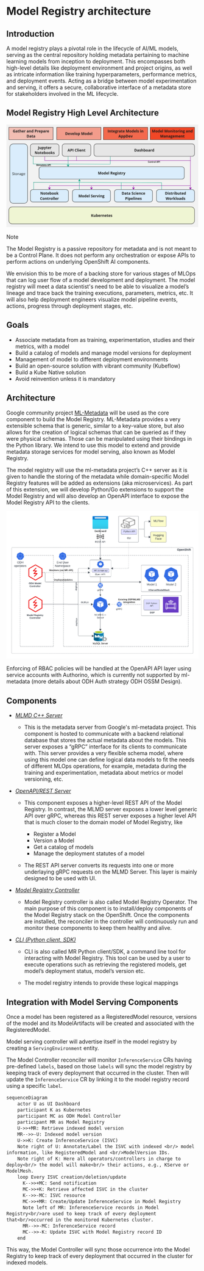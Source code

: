 # Model Registry architecture

<!-- sources:
- "Model Registry Architecture" https://docs.google.com/document/d/1OLqy3ivdPs4Db78VrdnnGVkdPpkNPhJZAdAZkMwqUp0/edit
- "Model Registry Proposal" https://docs.google.com/document/d/1G-pjdGaS2kLELsB5kYk_D4AmH-fTfnCnJOhJ8xENjx0/edit#heading=h.ds8q4xtkmu64
-->

## Introduction

A model registry plays a pivotal role in the lifecycle of AI/ML models, serving as the central repository holding metadata pertaining to machine learning models from inception to deployment. This encompasses both high-level details like deployment environment and project origins, as well as intricate information like training hyperparameters, performance metrics, and deployment events. Acting as a bridge between model experimentation and serving, it offers a secure, collaborative interface of a metadata store for stakeholders involved in the ML lifecycle.

## Model Registry High Level Architecture 
![Model Registry High Level Architecture](./model-registry-overview.jpg)

> [!NOTE]  
> The Model Registry is a passive repository for metadata and is not meant to be a Control Plane. It does not perform any orchestration or expose APIs to perform actions on underlying OpenShift AI components. 

We envision this to be more of a backing store for various stages of MLOps that can log user flow of a model development and deployment. The model registry will meet a data scientist's need to be able to visualize a model’s lineage and trace back the training executions, parameters, metrics, etc. It will also help deployment engineers visualize model pipeline events, actions, progress through deployment stages, etc. 

## Goals 
- Associate metadata from as training, experimentation, studies and their metrics, with a model
- Build a catalog of models and manage model versions for deployment
- Management of model to different deployment environments
- Build an open-source solution with vibrant community (Kubeflow)
- Build a Kube Native solution
- Avoid reinvention unless it is mandatory

## Architecture

Google community project [ML-Metadata](https://github.com/google/ml-metadata) will be used as the core component to build the Model Registry. ML-Metadata provides a very extensible schema that is generic, similar to a key-value store, but also allows for the creation of logical schemas that can be queried as if they were physical schemas. Those can be manipulated using their bindings in the Python library. We intend to use this model to extend and provide metadata storage services for model serving, also known as Model Registry.

The model registry will use the ml-metadata project’s C++ server as it is given to handle the storing of the metadata while domain-specific Model Registry features will be added as extensions (aka microservices). As part of this extension, we will develop Python/Go extensions to support the Model Registry and will also develop an OpenAPI interface to expose the Model Registry API to the clients. 

![Model Registry Connections](./model-registry-connections.png)

Enforcing of RBAC policies will be handled at the OpenAPI API layer using service accounts with Authorino, which is currently not supported by ml-metadata (more details about ODH Auth strategy ODH OSSM Design).

## Components
- *[MLMD C++ Server](https://github.com/google/ml-metadata)*
  - This is the metadata server from Google's ml-metadata project.  This component is hosted to communicate with a backend relational database that stores the actual metadata about the models. This server exposes a “gRPC” interface for its clients to communicate with. This server provides a very flexible schema model, where using this model one can define logical data models to fit the needs of different MLOps operations, for example, metadata during the training and experimentation, metadata about metrics or model versioning, etc. 
  
- *[OpenAPI/REST Server](https://github.com/kubeflow/model-registry)*
  - This component exposes a higher-level REST API of the Model Registry. In contrast, the MLMD server exposes a lower level generic API over gRPC, whereas this REST server exposes a higher level API that is much closer to the domain model of Model Registry, like
    - Register a Model
    - Version a Model
    - Get a catalog of models
    - Manage the deployment statutes of a model
  
  - The REST API server converts its requests into one or more underlaying gRPC requests on the MLMD Server. This layer is mainly designed to be used with UI.

- *[Model Registry Controller](https://github.com/opendatahub-io/model-registry-operator)*
  - Model Registry controller is also called Model Registry Operator. The main purpose of this component is to install/deploy components of the Model Registry stack on the OpenShift. Once the components are installed, the reconciler in the controller will continuously run and monitor these components to keep them healthy and alive. 

- *[CLI (Python client, SDK)](https://github.com/kubeflow/model-registry/tree/main/clients/python)*
  - CLI is also called MR Python client/SDK, a command line tool for interacting with Model Registry. This tool can be used by a user to execute operations such as retrieving the registered models, get model’s deployment status, model’s version etc. 
  
  - The model registry intends to provide these logical mappings  

## Integration with Model Serving Components

<!-- sources:
- https://issues.redhat.com/browse/RHOAIENG-1071
- https://github.com/opendatahub-io/model-registry-bf4-kf/issues/249
- https://github.com/opendatahub-io/odh-model-controller/pull/135
-->

Once a model has been registered as a RegisteredModel resource, versions of the model and its ModelArtifacts will be created and associated with the RegisteredModel.

Model serving controller will advertise itself in the model registry by creating a `ServingEnvironment` entity. 

The Model Controller reconciler will monitor `InferenceService` CRs having pre-defined `labels`, based on those `labels` will sync the model registry by keeping track of every deployment that occurred in the cluster.
Then will update the `InferenceService` CR by linking it to the model registry record using a specific `label`.

```mermaid
sequenceDiagram
    actor U as UI Dashboard
    participant K as Kubernetes
    participant MC as ODH Model Controller
    participant MR as Model Registry
    U->>+MR: Retrieve indexed model version
    MR-->>-U: Indexed model version
    U->>K: Create InferenceService (ISVC)
    Note right of U: Annotate/Label the ISVC with indexed <br/> model information, like RegisteredModel and <br/>ModelVersion IDs.
    Note right of K: Here all operators/controllers in charge to deploy<br/> the model will make<br/> their actions, e.g., KServe or ModelMesh.
    loop Every ISVC creation/deletion/update
      K-->>+MC: Send notification
      MC->>+K: Retrieve affected ISVC in the cluster
      K-->>-MC: ISVC resource
      MC->>+MR: Create/Update InferenceService in Model Registry
      Note left of MR: InferenceService records in Model Registry<br/>are used to keep track of every deployment that<br/>occurred in the monitored Kubernetes cluster.
      MR-->>-MC: InferenceService record
      MC-->>-K: Update ISVC with Model Registry record ID
    end
```

This way, the Model Controller will sync those occurrence into the Model Registry to keep track of every deployment that occurred in the cluster for indexed models.

<!-- to be continued once finalized "Model Registry Tenancy Proposal" -->